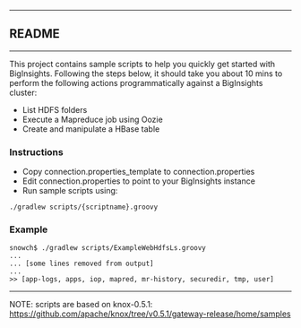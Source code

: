 *********************************************************************
## README
*********************************************************************

This project contains sample scripts to help you quickly get started with BigInsights. Following the steps below, it should take you about 10 mins to perform the following actions programmatically against a BigInsights cluster:

- List HDFS folders
- Execute a Mapreduce job using Oozie
- Create and manipulate a HBase table


### Instructions

- Copy connection.properties_template to connection.properties
- Edit connection.properties to point to your BigInsights instance
- Run sample scripts using:

```
./gradlew scripts/{scriptname}.groovy
```

### Example

```
snowch$ ./gradlew scripts/ExampleWebHdfsLs.groovy
...
... [some lines removed from output]
...
>> [app-logs, apps, iop, mapred, mr-history, securedir, tmp, user]
```
---

NOTE:  scripts are based on knox-0.5.1: https://github.com/apache/knox/tree/v0.5.1/gateway-release/home/samples

